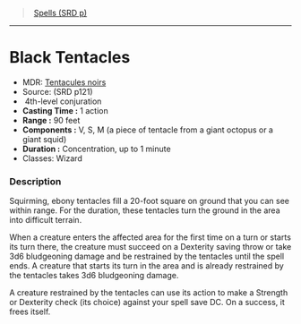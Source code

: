 ﻿---
!SpellItem
Name: Black Tentacles
AltName: '[Tentacules noirs](hd_spells_tentacules_noirs.md)'
Type: conjuration
Level: 4
CastingTime: 1 action
Range: 90 feet
Components: V, S, M (a piece of tentacle from a giant octopus or a giant squid)
Duration: Concentration, up to 1 minute
Classes: Wizard
Family: SpellVO
Source: (SRD p121)
Id: spells_vo.md#black-tentacles
ParentLink: spells_vo.md#spells-srd-p
ParentName: Spells (SRD p)
NameLevel: 1
Attributes:
  Name: Black Tentacles
  Markdown: >+
    # <!--Name-->Black Tentacles<!--/Name-->


    - MDR: <!--AltName-->[Tentacules noirs](hd_spells_tentacules_noirs.md)<!--/AltName-->

    - Source: <!--Source-->(SRD p121)<!--/Source-->

    -  <!--Level-->4<!--/Level-->th-level <!--Type-->conjuration<!--/Type-->

    - **Casting Time :** <!--CastingTime-->1 action<!--/CastingTime-->

    - **Range :** <!--Range-->90 feet<!--/Range-->

    - **Components :** <!--Components-->V, S, M (a piece of tentacle from a giant octopus or a giant squid)<!--/Components-->

    - **Duration :** <!--Duration-->Concentration, up to 1 minute<!--/Duration-->

    - Classes: <!--Classes-->Wizard<!--/Classes-->


    ### Description


    Squirming, ebony tentacles fill a 20-foot square on ground that you can see within range. For the duration, these tentacles turn the ground in the area into difficult terrain.


    When a creature enters the affected area for the first time on a turn or starts its turn there, the creature must succeed on a Dexterity saving throw or take 3d6 bludgeoning damage and be restrained by the tentacles until the spell ends. A creature that starts its turn in the area and is already restrained by the tentacles takes 3d6 bludgeoning damage.


    A creature restrained by the tentacles can use its action to make a Strength or Dexterity check (its choice) against your spell save DC. On a success, it frees itself.

  AltName: '[Tentacules noirs](hd_spells_tentacules_noirs.md)'
  Source: (SRD p121)
  Level: 4
  Type: conjuration
  CastingTime: 1 action
  Range: 90 feet
  Components: V, S, M (a piece of tentacle from a giant octopus or a giant squid)
  Duration: Concentration, up to 1 minute
  Classes: Wizard
AttributesDictionary: >+
  Name: Black Tentacles

  Markdown: >+

    # <!--Name-->Black Tentacles<!--/Name-->





    - MDR: <!--AltName-->[Tentacules noirs](hd_spells_tentacules_noirs.md)<!--/AltName-->



    - Source: <!--Source-->(SRD p121)<!--/Source-->



    -  <!--Level-->4<!--/Level-->th-level <!--Type-->conjuration<!--/Type-->



    - **Casting Time :** <!--CastingTime-->1 action<!--/CastingTime-->



    - **Range :** <!--Range-->90 feet<!--/Range-->



    - **Components :** <!--Components-->V, S, M (a piece of tentacle from a giant octopus or a giant squid)<!--/Components-->



    - **Duration :** <!--Duration-->Concentration, up to 1 minute<!--/Duration-->



    - Classes: <!--Classes-->Wizard<!--/Classes-->





    ### Description





    Squirming, ebony tentacles fill a 20-foot square on ground that you can see within range. For the duration, these tentacles turn the ground in the area into difficult terrain.





    When a creature enters the affected area for the first time on a turn or starts its turn there, the creature must succeed on a Dexterity saving throw or take 3d6 bludgeoning damage and be restrained by the tentacles until the spell ends. A creature that starts its turn in the area and is already restrained by the tentacles takes 3d6 bludgeoning damage.





    A creature restrained by the tentacles can use its action to make a Strength or Dexterity check (its choice) against your spell save DC. On a success, it frees itself.



  AltName: '[Tentacules noirs](hd_spells_tentacules_noirs.md)'

  Source: (SRD p121)

  Level: 4

  Type: conjuration

  CastingTime: 1 action

  Range: 90 feet

  Components: V, S, M (a piece of tentacle from a giant octopus or a giant squid)

  Duration: Concentration, up to 1 minute

  Classes: Wizard

---
> [Spells (SRD p)](srd_spells.md)

---

# Black Tentacles

- MDR: [Tentacules noirs](hd_spells_tentacules_noirs.md)
- Source: (SRD p121)
-  4th-level conjuration
- **Casting Time :** 1 action
- **Range :** 90 feet
- **Components :** V, S, M (a piece of tentacle from a giant octopus or a giant squid)
- **Duration :** Concentration, up to 1 minute
- Classes: Wizard

### Description

Squirming, ebony tentacles fill a 20-foot square on ground that you can see within range. For the duration, these tentacles turn the ground in the area into difficult terrain.

When a creature enters the affected area for the first time on a turn or starts its turn there, the creature must succeed on a Dexterity saving throw or take 3d6 bludgeoning damage and be restrained by the tentacles until the spell ends. A creature that starts its turn in the area and is already restrained by the tentacles takes 3d6 bludgeoning damage.

A creature restrained by the tentacles can use its action to make a Strength or Dexterity check (its choice) against your spell save DC. On a success, it frees itself.

